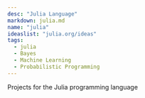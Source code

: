 ```yaml
---
desc: "Julia Language"
markdown: julia.md
name: "julia"
ideaslist: "julia.org/ideas"
tags:
  - julia
  - Bayes
  - Machine Learning
  - Probabilistic Programming
---
```


Projects for the Julia programming language
